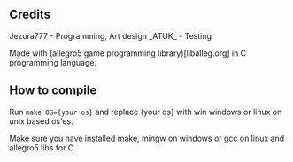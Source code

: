 ## Credits

Jezura777 - Programming, Art design
\_ATUK\_ - Testing

Made with (allegro5 game programming library)[liballeg.org] in C programming language.


## How to compile

Run `make OS={your os}` and replace {your os} with win windows or linux on unix based os'es.

Make sure you have installed make, mingw on windows or gcc on linux and allegro5 libs for C.